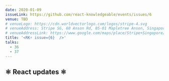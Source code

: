 ```yaml
---
date: 2020-01-09
issueLink: https://github.com/react-knowledgeable/events/issues/6
venue: TBD
# venueLogo: https://cdn.worldvectorlogo.com/logos/stripe-4.svg
# venueAddress: Stripe SG, 60 Anson Rd, 05-01 Mapletree Anson, Singapore 079914
# venueAddressLink: https://www.google.com/maps/place/Stripe+Singapore/@1.274935,103.8431229,17z/data=!3m1!4b1!4m5!3m4!1s0x31da1913a4dcc0ff:0x984d01363a72b9a7!8m2!3d1.274935!4d103.8453116
title: '<RK⚡️ issue={6}  />'
talks: 
  - 36
  - 37
---
```


## ⚛️ React updates ⚛️
